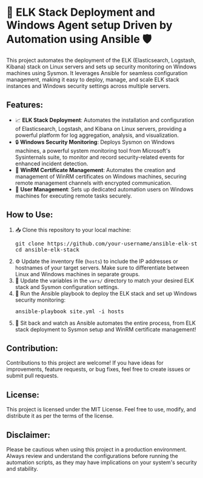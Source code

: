 <!DOCTYPE html>
<html>
<body>
  <h1>🚀 ELK Stack Deployment and Windows Agent setup Driven by Automation using <strong>Ansible</strong> 🛡️</h1>

  <p>
    This project automates the deployment of the ELK (Elasticsearch, Logstash, Kibana) stack on Linux servers and sets up
    security monitoring on Windows machines using Sysmon. It leverages Ansible for seamless configuration management,
    making it easy to deploy, manage, and scale ELK stack instances and Windows security settings across multiple servers.
  </p>

  <h2>Features:</h2>
  <ul>
    <li>📈 <strong>ELK Stack Deployment</strong>: Automates the installation and configuration of Elasticsearch, Logstash, and Kibana on Linux servers, providing a powerful platform for log aggregation, analysis, and visualization.</li>
    <li>🔒 <strong>Windows Security Monitoring</strong>: Deploys Sysmon on Windows machines, a powerful system monitoring tool from Microsoft's Sysinternals suite, to monitor and record security-related events for enhanced incident detection.</li>
    <li>🔐 <strong>WinRM Certificate Management</strong>: Automates the creation and management of WinRM certificates on Windows machines, securing remote management channels with encrypted communication.</li>
    <li>👤 <strong>User Management</strong>: Sets up dedicated automation users on Windows machines for executing remote tasks securely.</li>
  </ul>

  <h2>How to Use:</h2>
  <ol>
    <li>📥 Clone this repository to your local machine:</li>
    <pre>git clone https://github.com/your-username/ansible-elk-stack.git
cd ansible-elk-stack</pre>

  <li>⚙️ Update the inventory file (<code>hosts</code>) to include the IP addresses or hostnames of your target servers. Make sure to differentiate between Linux and Windows machines in separate groups.</li>

  <li>🔧 Update the variables in the <code>vars/</code> directory to match your desired ELK stack and Sysmon configuration settings.</li>

  <li>🚀 Run the Ansible playbook to deploy the ELK stack and set up Windows security monitoring:</li>
  <pre>ansible-playbook site.yml -i hosts</pre>

  <li>🎉 Sit back and watch as Ansible automates the entire process, from ELK stack deployment to Sysmon setup and WinRM certificate management!</li>
  </ol>

  <h2>Contribution:</h2>
  <p>Contributions to this project are welcome! If you have ideas for improvements, feature requests, or bug fixes, feel free to create issues or submit pull requests.</p>

  <h2>License:</h2>
  <p>This project is licensed under the MIT License. Feel free to use, modify, and distribute it as per the terms of the license.</p>

  <h2>Disclaimer:</h2>
  <p>Please be cautious when using this project in a production environment. Always review and understand the configurations before running the automation scripts, as they may have implications on your system's security and stability.</p>
</body>

</html>

